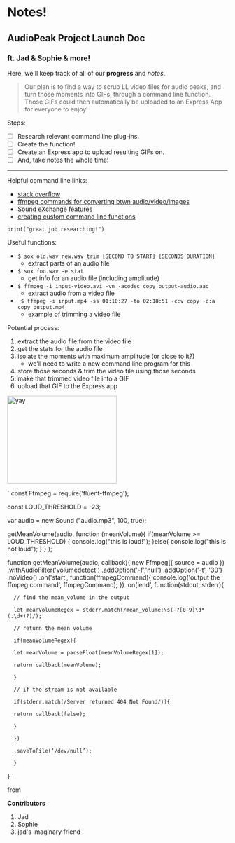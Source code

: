 # Notes!

## AudioPeak Project Launch Doc

### ft. Jad & Sophie & more!

Here, we'll keep track of all of our **progress** and *notes*.

> Our plan is to find a way to scrub LL video files for audio peaks, and turn those moments into GIFs, through a command line function. Those GIFs could then automatically be uploaded to an Express App for everyone to enjoy!

Steps:
- [ ] Research relevant command line plug-ins.
- [ ] Create the function!
- [ ] Create an Express app to upload resulting GIFs on.
- [ ] And, take notes the whole time!

---

Helpful command line links:
- [stack overflow](https://stackoverflow.com/questions/4420208/finding-audio-peaks-in-video-files)
- [ffmpeg commands for converting btwn audio/video/images](https://www.tecmint.com/ffmpeg-commands-for-video-audio-and-image-conversion-in-linux/)
- [Sound eXchange features ](http://sox.sourceforge.net/Docs/Features)
- [creating custom command line functions](https://codeburst.io/learn-how-to-create-custom-bash-commands-in-less-than-4-minutes-6d4ceadd9590)

`print("great job researching!")`

Useful functions:
- `$ sox old.wav new.wav trim [SECOND TO START] [SECONDS DURATION]`
	- extract parts of an audio file
- `$ sox foo.wav -e stat`
	- get info for an audio file (including amplitude)
- `$ ffmpeg -i input-video.avi -vn -acodec copy output-audio.aac`
	- extract audio from a video file
- ` $ ffmpeg -i input.mp4 -ss 01:10:27 -to 02:18:51 -c:v copy -c:a copy output.mp4`
	- example of trimming a video file

Potential process:
1. extract the audio file from the video file
2. get the stats for the audio file
3. isolate the moments with maximum amplitude (or close to it?)
	- we'll need to write a new command line program for this
4. store those seconds & trim the video file using those seconds
5. make that trimmed video file into a GIF
6. upload that GIF to the Express app

<img src="https://cdn.shopify.com/s/files/1/0080/8372/products/tattly_yay_burst_mike_lowery_00_1024x1024@2x.png?v=1566225019"  alt="yay"  style="width:250px;height:200px;">

` const Ffmpeg = require('fluent-ffmpeg');

const LOUD_THRESHOLD = -23;

var audio = new Sound ("audio.mp3", 100, true);

getMeanVolume(audio, function (meanVolume){
  if(meanVolume >= LOUD_THRESHOLD) {
    console.log("this is loud!");
  }else{
    console.log("this is not loud");
  }
  }
);

function getMeanVolume(audio, callback){
  new Ffmpeg({ source = audio })
    .withAudioFilter('volumedetect')
    .addOption('-f','null')
    .addOption('-t', '30')
    .noVideo()
    .on('start', function(ffmpegCommand){
      console.log('output the ffmpeg command', ffmpegCommand);
    })
    .on(‘end’, function(stdout, stderr){

      // find the mean_volume in the output

      let meanVolumeRegex = stderr.match(/mean_volume:\s(-?[0–9]\d*(.\d+)?)/);

      // return the mean volume

      if(meanVolumeRegex){

      let meanVolume = parseFloat(meanVolumeRegex[1]);

      return callback(meanVolume);

      }

      // if the stream is not available

      if(stderr.match(/Server returned 404 Not Found/)){

      return callback(false);

      }

      })

      .saveToFile(‘/dev/null’);

      }
} `

from 


**Contributors**
1. Jad
2. Sophie
3. ~~jad's imaginary friend~~

<!--stackedit_data:
eyJoaXN0b3J5IjpbLTIwMjg3NTc2NzgsOTY1OTcwMDgxLC0xMT
U4NDA5MTMxLDIwOTY4Njk4NDYsMzY3NjM3NjY4LDg4MzMzNTk5
MiwxMTk2OTcyODY5LDY3MzkxMDIyNCw5MTY4MjIxOSw0NzgwMT
U5MjEsLTE5NTk2NTgzNTIsMjY0MDE2ODI4LC0xNTg5ODQ4MTE3
LDIyMDQ1NTE1MiwtMjY1MDE1MjgwLC0yMDYyMDA4NzQyXX0=
-->